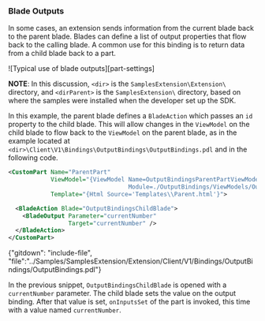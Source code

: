 
### Blade Outputs

In some cases, an extension sends information from the current blade back to the parent blade. Blades can define a list of output properties that flow back to the calling blade. A common use for this binding is to return data from a child blade back to a part.

![Typical use of blade outputs][part-settings]

**NOTE**: In this discussion, `<dir>` is the `SamplesExtension\Extension\` directory, and  `<dirParent>`  is the `SamplesExtension\` directory, based on where the samples were installed when the developer set up the SDK. 

In this example, the parent blade defines a `BladeAction` which passes an `id` property to the child blade. This will allow changes in the `ViewModel` on the child blade to flow back to the `ViewModel` on the parent blade, as in the example located at `<dir>\Client\V1\Bindings\OutputBindings\OutputBindings.pdl` and in the following code.

```xml
<CustomPart Name="ParentPart"
            ViewModel="{ViewModel Name=OutputBindingsParentPartViewModel,
                                  Module=./OutputBindings/ViewModels/OutputBindingsViewModels}"
            Template="{Html Source='Templates\\Parent.html'}">

  <BladeAction Blade="OutputBindingsChildBlade">
    <BladeOutput Parameter="currentNumber"
                 Target="currentNumber" />
  </BladeAction>
</CustomPart>
```
 <!--
{"gitdown": "include-section", "file":"../Samples/SamplesExtension/Extension/Client/V1/Bindings/OutputBindings/OutputBindings.pdl", "section": "portalfx-blades-outputs#parent-part"}
-->

 
{"gitdown": "include-file", "file":"../Samples/SamplesExtension/Extension/Client/V1/Bindings/OutputBindings/OutputBindings.pdl"}

In the previous snippet, `OutputBindingsChildBlade` is opened with a `currentNumber` parameter.  The child blade sets the value on the output binding.  After that value is set, `onInputsSet` of the part is invoked, this time with a value named `currentNumber`.
